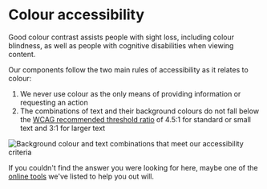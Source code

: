 # Colour accessibility

Good colour contrast assists people with sight loss, including colour blindness, as well as people with cognitive disabilities when viewing content.

Our components follow the two main rules of accessibility as it relates to colour:

1. We never use colour as the only means of providing information or requesting an action
2. The combinations of text and their background colours do not fall below the [WCAG recommended threshold ratio](https://www.w3.org/TR/WCAG21/#contrast-minimum) of 4.5:1 for standard or small text and 3:1 for larger text

![Background colour and text combinations that meet our accessibility criteria](https://user-images.githubusercontent.com/43471890/62045112-725bbb00-b1fc-11e9-80ad-a9230a6eb6c9.png)

If you couldn't find the answer you were looking for here, maybe one of the [online tools](https://centrica.frontify.com/r/8KfhZYfGO9sUTTUBfKdaXJun-aWeTWGL0pq1tYMeeTo,) we've listed to help you out will.
